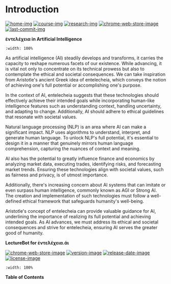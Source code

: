# Introduction

[![home-img]][home-url]
[![course-img]][course-url]
[![research-img]][research-url]
[![chrome-web-store-image]][chrome-web-store-url]
[![last-commit-img]][last-commit-url]

[home-img]: https://img.shields.io/badge/home-entelecheia.me-blue
[home-url]: https://entelecheia.me
[course-img]: https://img.shields.io/badge/course-entelecheia.ai-blue
[course-url]: https://course.entelecheia.ai
[research-img]: https://img.shields.io/badge/research-entelecheia.ai-blue
[research-url]: https://research.entelecheia.ai
[linkedin-img]: https://img.shields.io/badge/LinkedIn-blue?logo=linkedin
[linkedin-url]: https://www.linkedin.com/in/entelecheia/
[last-commit-img]: https://img.shields.io/github/last-commit/entelecheia/lecture?label=last%20update
[last-commit-url]: https://github.com/entelecheia/lecture

**ἐντελέχεια in Artificial Intelligence**

```{youtube} p0ZGCfjusIA
:width: 100%
```

As artificial intelligence (AI) steadily develops and transforms, it carries the capacity to reshape numerous facets of our existence. While advancing, it is vital not only to concentrate on its technical prowess but also to contemplate the ethical and societal consequences. We can take inspiration from Aristotle's ancient Greek idea of entelecheia, which conveys the notion of achieving one's full potential or accomplishing one's purpose.

In the context of AI, entelecheia suggests that these technologies should effectively achieve their intended goals while incorporating human-like intelligence features such as understanding context, handling uncertainty, and adapting to change. Additionally, AI should adhere to ethical guidelines that resonate with societal values.

Natural language processing (NLP) is an area where AI can make a significant impact. NLP uses algorithms to understand, interpret, and generate human language. To unlock NLP's full potential, it's essential to design it in a manner that genuinely mirrors human language comprehension, capturing the nuances of context and meaning.

AI also has the potential to greatly influence finance and economics by analyzing market data, executing trades, identifying risks, and forecasting market trends. Ensuring these technologies align with societal values, such as fairness and privacy, is of utmost importance.

Additionally, there's increasing concern about AI systems that can imitate or even surpass human intelligence, commonly known as AGI or Strong AI. The creation and implementation of such technologies must follow a well-defined ethical framework that safeguards humanity's well-being.

Aristotle's concept of entelecheia can provide valuable guidance for AI, underlining the importance of realizing its full potential and achieving intended goals. As AI advances, we must address its ethical and societal consequences and strive for entelecheia, ensuring AI serves the greater good of humanity.

**LectureBot for ἐντελέχεια.άι**

[![chrome-web-store-image]][chrome-web-store-url]
[![version-image]][release-url]
[![release-date-image]][release-url]
[![license-image]][license-url]

<!-- Links: -->

[chrome-web-store-image]: https://img.shields.io/chrome-web-store/v/lfgfgbomindbccgidgalhhndggddpagd
[chrome-web-store-url]: https://chrome.google.com/webstore/detail/lecturebot-for-%E1%BC%90%CE%BD%CF%84%CE%B5%CE%BB%CE%AD%CF%87%CE%B5%CE%B9%CE%B1/lfgfgbomindbccgidgalhhndggddpagd
[license-image]: https://img.shields.io/github/license/entelecheia/entelecheia-lecture-bot
[license-url]: https://github.com/entelecheia/entelecheia-lecture-bot/blob/main/LICENSE
[version-image]: https://img.shields.io/github/v/release/entelecheia/entelecheia-lecture-bot?sort=semver
[release-date-image]: https://img.shields.io/github/release-date/entelecheia/entelecheia-lecture-bot
[release-url]: https://github.com/entelecheia/entelecheia-lecture-bot/releases
[repo-url]: https://github.com/entelecheia/entelecheia-lecture-bot
[docs-url]: https://lecture-bot.entelecheia.ai
[changelog]: https://github.com/entelecheia/entelecheia-lecture-bot/blob/main/docs/CHANGELOG.md
[contributing guidelines]: https://github.com/entelecheia/entelecheia-lecture-bot/blob/main/CONTRIBUTING.md

<!-- Links: -->

```{youtube} 0aAeqGBcN3Q
:width: 100%
```

**Table of Contents**

```{tableofcontents}

```

<!-- Links: -->

[hyperfast python template]: https://github.com/entelecheia/hyperfast-python-template
[license-image]: https://img.shields.io/github/license/entelecheia/lecture
[license-url]: https://github.com/entelecheia/lecture/blob/main/LICENSE
[version-image]: https://img.shields.io/github/v/release/entelecheia/lecture?sort=semver
[release-date-image]: https://img.shields.io/github/release-date/entelecheia/lecture
[release-url]: https://github.com/entelecheia/lecture/releases
[conventional-commits-image]: https://img.shields.io/badge/Conventional%20Commits-1.0.0-%23FE5196?logo=conventionalcommits&logoColor=white
[jupyter-book-image]: https://jupyterbook.org/en/stable/_images/badge.svg
[repo-url]: https://github.com/entelecheia/lecture
[pypi-url]: https://pypi.org/project/lecture
[docs-url]: https://lecture.entelecheia.ai
[changelog]: https://github.com/entelecheia/lecture/blob/main/CHANGELOG.md
[contributing guidelines]: https://github.com/entelecheia/lecture/blob/main/CONTRIBUTING.md

<!-- Links: -->
